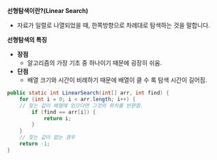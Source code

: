**선형탐색이란?(Linear Search)**

- 자료가 일렬로 나열되었을 때, 한쪽방향으로 차례대로 탐색하는 것을 말합니다.

**선형탐색의 특징**

- **장점**
    - 알고리즘의 가장 기초 중 하나이기 때문에 굉장히 쉬움.
- **단점**
    - 배열 크기와 시간이 비례하기 때문에 배열이 클 수 록 탐색 시간이 길어짐.

```java
public static int LinearSearch(int[] arr, int find) {
	for (int i = 0; i < arr.length; i++) {
	// 찾는 값이 배열에 있으다면 그것의 위치를 반환함.
		if (find == arr[i]) {
			return i;
		}
	}
	// 찾는 값이 없는 경우
	return -1;
}
```
